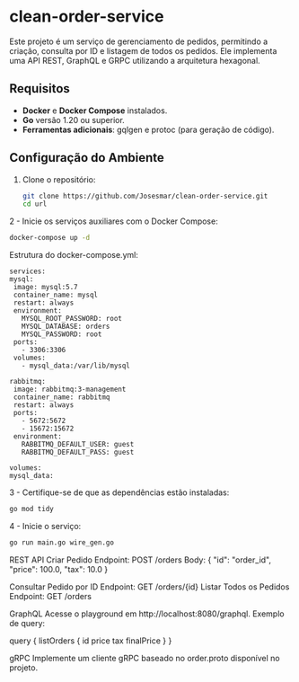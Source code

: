 # clean-order-service

Este projeto é um serviço de gerenciamento de pedidos, permitindo a criação, consulta por ID e listagem de todos os pedidos. Ele implementa uma API REST, GraphQL e GRPC utilizando a arquitetura hexagonal.

## Requisitos

- **Docker** e **Docker Compose** instalados.
- **Go** versão 1.20 ou superior.
- **Ferramentas adicionais**: gqlgen e protoc (para geração de código).

## Configuração do Ambiente

1. Clone o repositório:
   ```bash
   git clone https://github.com/Josesmar/clean-order-service.git
   cd url

2 - Inicie os serviços auxiliares com o Docker Compose:

   ```bash
docker-compose up -d
   ```
Estrutura do docker-compose.yml:

   ```docker
services:
  mysql:
    image: mysql:5.7
    container_name: mysql
    restart: always
    environment:
      MYSQL_ROOT_PASSWORD: root
      MYSQL_DATABASE: orders
      MYSQL_PASSWORD: root
    ports:
      - 3306:3306
    volumes:
      - mysql_data:/var/lib/mysql

  rabbitmq:
    image: rabbitmq:3-management
    container_name: rabbitmq
    restart: always
    ports:
      - 5672:5672
      - 15672:15672
    environment:
      RABBITMQ_DEFAULT_USER: guest
      RABBITMQ_DEFAULT_PASS: guest

volumes:
  mysql_data:

```

3 - Certifique-se de que as dependências estão instaladas:
```bash
go mod tidy
```

4 - Inicie o serviço:
 ```bash
 go run main.go wire_gen.go 
```

REST API
Criar Pedido
Endpoint: POST /orders
Body:
{
  "id": "order_id",
  "price": 100.0,
  "tax": 10.0
}

Consultar Pedido por ID
Endpoint: GET /orders/{id}
Listar Todos os Pedidos
Endpoint: GET /orders


GraphQL
Acesse o playground em http://localhost:8080/graphql. Exemplo de query:

query {
  listOrders {
    id
    price
    tax
    finalPrice
  }
}

gRPC
Implemente um cliente gRPC baseado no order.proto disponível no projeto.

